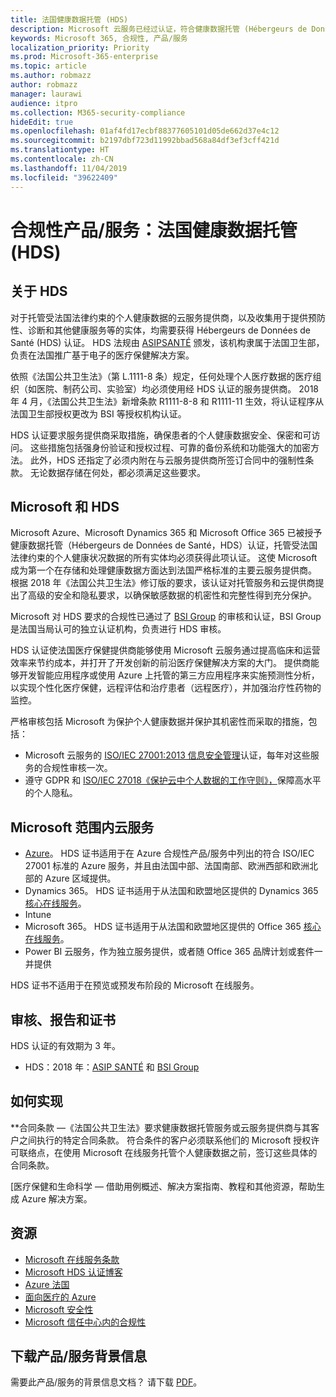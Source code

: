 ```yaml
---
title: 法国健康数据托管 (HDS)
description: Microsoft 云服务已经过认证，符合健康数据托管 (Hébergeurs de Données de Santé) 标准。
keywords: Microsoft 365, 合规性, 产品/服务
localization_priority: Priority
ms.prod: Microsoft-365-enterprise
ms.topic: article
ms.author: robmazz
author: robmazz
manager: laurawi
audience: itpro
ms.collection: M365-security-compliance
hideEdit: true
ms.openlocfilehash: 01af4fd17ecbf88377605101d05de662d37e4c12
ms.sourcegitcommit: b2197dbf723d11992bbad568a84df3ef3cff421d
ms.translationtype: HT
ms.contentlocale: zh-CN
ms.lasthandoff: 11/04/2019
ms.locfileid: "39622409"
---
```

# <a name="compliance-offering-health-data-hosting-hds-france"></a>合规性产品/服务：法国健康数据托管 (HDS)

## <a name="about-hds"></a>关于 HDS

对于托管受法国法律约束的个人健康数据的云服务提供商，以及收集用于提供预防性、诊断和其他健康服务等的实体，均需要获得 Hébergeurs de Données de Santé (HDS) 认证。 HDS 法规由 [ ASIPSANTÉ](https://esante.gouv.fr/) 颁发，该机构隶属于法国卫生部，负责在法国推广基于电子的医疗保健解决方案。

依照《法国公共卫生法》（第 L.1111-8 条）规定，任何处理个人医疗数据的医疗组织（如医院、制药公司、实验室）均必须使用经 HDS 认证的服务提供商。 2018 年 4 月，《法国公共卫生法》新增条款 R1111-8-8 和 R1111-11 生效，将认证程序从法国卫生部授权更改为 BSI 等授权机构认证。

HDS 认证要求服务提供商采取措施，确保患者的个人健康数据安全、保密和可访问。 这些措施包括强身份验证和授权过程、可靠的备份系统和功能强大的加密方法。 此外，HDS 还指定了必须内附在与云服务提供商所签订合同中的强制性条款。 无论数据存储在何处，都必须满足这些要求。

## <a name="microsoft-and-hds"></a>Microsoft 和 HDS

Microsoft Azure、Microsoft Dynamics 365 和 Microsoft Office 365 已被授予健康数据托管（Hébergeurs de Données de Santé，HDS）认证，托管受法国法律约束的个人健康状况数据的所有实体均必须获得此项认证。 这使 Microsoft 成为第一个在存储和处理健康数据方面达到法国严格标准的主要云服务提供商。 根据 2018 年《法国公共卫生法》修订版的要求，该认证对托管服务和云提供商提出了高级的安全和隐私要求，以确保敏感数据的机密性和完整性得到充分保护。

Microsoft 对 HDS 要求的合规性已通过了 [BSI Group](https://www.bsigroup.com/fr-FR/) 的审核和认证，BSI Group 是法国当局认可的独立认证机构，负责进行 HDS 审核。

HDS 认证使法国医疗保健提供商能够使用 Microsoft 云服务通过提高临床和运营效率来节约成本，并打开了开发创新的前沿医疗保健解决方案的大门。 提供商能够开发智能应用程序或使用 Azure 上托管的第三方应用程序来实施预测性分析，以实现个性化医疗保健，远程评估和治疗患者（远程医疗），并加强治疗性药物的监控。

严格审核包括 Microsoft 为保护个人健康数据并保护其机密性而采取的措施，包括：

- Microsoft 云服务的 [ISO/IEC 27001:2013 信息安全管理](offering-iso-27001.md)认证，每年对这些服务的合规性审核一次。
- 遵守 GDPR 和 [ISO/IEC 27018《保护云中个人数据的工作守则》，](offering-iso-27018.md)保障高水平的个人隐私。

## <a name="microsoft-in-scope-cloud-services"></a>Microsoft 范围内云服务

- [Azure](https://aka.ms/AzureCompliance)。 HDS 证书适用于在 Azure 合规性产品/服务中列出的符合 ISO/IEC 27001 标准的 Azure 服务，并且由法国中部、法国南部、欧洲西部和欧洲北部的 Azure 区域提供。
- Dynamics 365。 HDS 证书适用于从法国和欧盟地区提供的 Dynamics 365 [核心在线服务](https://aka.ms/Online-Services-Terms)。
- Intune
- Microsoft 365。 HDS 证书适用于从法国和欧盟地区提供的 Office 365 [核心在线服务](https://aka.ms/Online-Services-Terms)。
- Power BI 云服务，作为独立服务提供，或者随 Office 365 品牌计划或套件一并提供

HDS 证书不适用于在预览或预发布阶段的 Microsoft 在线服务。

## <a name="audits-reports-and-certificates"></a>审核、报告和证书

HDS 认证的有效期为 3 年。

- HDS：2018 年：[ASIP SANTÉ](https://esante.gouv.fr/) 和 [BSI Group](https://www.bsigroup.com/fr-FR/Nos-services/Certification/Recherche-dans-le-repertoire-des-certificats-et-des-clients/Resultats-de-la-recherche-dans-le-repertoire-des-certificats-et-des-clients/?searchkey=licence%3dHDS%2b701569%26company%3dMicrosoft%2bCorp&licencenumber=HDS%20701569)

## <a name="how-to-implement"></a>如何实现

**合同条款 —《法国公共卫生法》要求健康数据托管服务或云服务提供商与其客户之间执行的特定合同条款。 符合条件的客户必须联系他们的 Microsoft 授权许可联络点，在使用 Microsoft 在线服务托管个人健康数据之前，签订这些具体的合同条款。

[医疗保健和生命科学 — 借助用例概述、解决方案指南、教程和其他资源，帮助生成 Azure 解决方案。

## <a name="resources"></a>资源

- [Microsoft 在线服务条款](https://aka.ms/Online-Services-Terms)
- [Microsoft HDS 认证博客](https://news.microsoft.com/fr-fr/2018/11/06/microsoft-1er-acteur-majeur-du-cloud-public-a-etre-certifie-hebergeur-de-donnees-de-sante-en-france/)
- [Azure 法国](https://azure.microsoft.com/global-infrastructure/france/)
- [面向医疗的 Azure](https://azure.microsoft.com/industries/healthcare/)
- [Microsoft 安全性](https://www.microsoft.com/security)
- [Microsoft 信任中心内的合规性](https://www.microsoft.com/trust-center/compliance/compliance-overview)

## <a name="download-the-offering-backgrounder"></a>下载产品/服务背景信息

需要此产品/服务的背景信息文档？ 请下载 [PDF](https://download.microsoft.com/download/E/7/B/E7BC3E72-A6E5-4A10-96C9-3B210C4DBE35/HDS-Compliance.pdf)。
